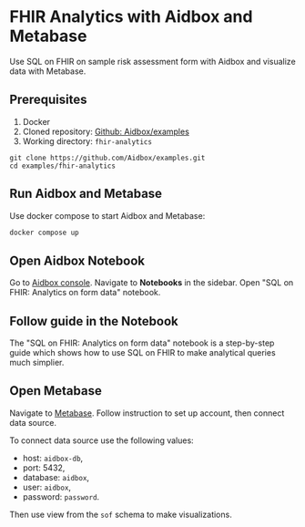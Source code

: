 # FHIR Analytics with Aidbox and Metabase

Use SQL on FHIR on sample risk assessment form with Aidbox and visualize data with Metabase.

## Prerequisites

1. Docker
2. Cloned repository: [Github: Aidbox/examples](https://github.com/Aidbox/examples/tree/main)
3. Working directory: `fhir-analytics`

```
git clone https://github.com/Aidbox/examples.git
cd examples/fhir-analytics
```

## Run Aidbox and Metabase

Use docker compose to start Aidbox and Metabase:

```sh
docker compose up
```

## Open Aidbox Notebook

Go to [Aidbox console](http://localhost:8080/ui/console#/). Navigate to **Notebooks** in the sidebar.
Open "SQL on FHIR: Analytics on form data" notebook.

## Follow guide in the Notebook
The "SQL on FHIR: Analytics on form data" notebook is a step-by-step guide which shows how
to use SQL on FHIR to make analytical queries much simplier.

## Open Metabase
Navigate to [Metabase](http://localhost:3000). Follow instruction to set up account, then connect
data source.

To connect data source use the following values:
- host: `aidbox-db`,
- port: 5432,
- database: `aidbox`,
- user: `aidbox`,
- password: `password`.

Then use view from the `sof` schema to make visualizations.
